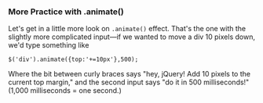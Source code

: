 ### **More Practice with .animate\(\)**

Let's get in a little more look on  `.animate()` effect. That's the one with the slightly more complicated input—if we wanted to move a div 10 pixels down, we'd type something like

```
$('div').animate({top:'+=10px'},500);
```

Where the bit between curly braces says "hey, jQuery! Add 10 pixels to the current top margin," and the second input says "do it in 500 milliseconds!" \(1,000 milliseconds = one second.\)

